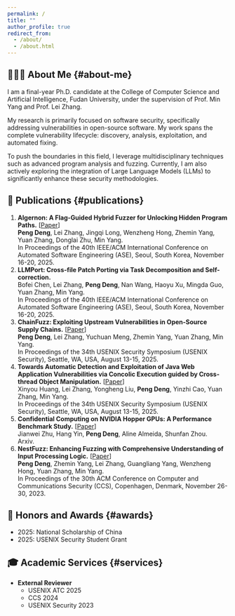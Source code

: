 ```yaml
---
permalink: /
title: ""
author_profile: true
redirect_from: 
  - /about/
  - /about.html
---
```


## 👨🏻‍🎓 About Me {#about-me}
I am a final-year Ph.D. candidate at the College of Computer Science and Artificial Intelligence, Fudan University, under the supervision of Prof. Min Yang and Prof. Lei Zhang.

My research is primarily focused on software security, specifically addressing vulnerabilities in open-source software. My work spans the complete vulnerability lifecycle: discovery, analysis, exploitation, and automated fixing.

To push the boundaries in this field, I leverage multidisciplinary techniques such as advanced program analysis and fuzzing. Currently, I am also actively exploring the integration of Large Language Models (LLMs) to significantly enhance these security methodologies.

## 📄 Publications {#publications}
1. <strong style="font-weight: bold;">Algernon: A Flag-Guided Hybrid Fuzzer for Unlocking Hidden Program Paths.</strong>  [<a href="/files/Algernon-ase25.pdf" target="_blank">Paper</a>]  
   <strong style="font-weight: bold;">Peng Deng</strong>, Lei Zhang, Jingqi Long, Wenzheng Hong, Zhemin Yang, Yuan Zhang, Donglai Zhu, Min Yang.  
   In Proceedings of the 40th IEEE/ACM International Conference on Automated Software Engineering (ASE), Seoul, South Korea, November 16-20, 2025.
2. <strong style="font-weight: bold;">LLMPort: Cross-file Patch Porting via Task Decomposition and Self-correction.</strong>  
   Bofei Chen, Lei Zhang, <strong style="font-weight: bold;">Peng Deng</strong>, Nan Wang, Haoyu Xu, Mingda Guo, Yuan Zhang, Min Yang.  
   In Proceedings of the 40th IEEE/ACM International Conference on Automated Software Engineering (ASE), Seoul, South Korea, November 16-20, 2025.
3. <strong style="font-weight: bold;">ChainFuzz: Exploiting Upstream Vulnerabilities in Open-Source Supply Chains.</strong> [<a href="/files/ChainFuzz-security25.pdf" target="_blank">Paper</a>]  
   <strong style="font-weight: bold;">Peng Deng</strong>, Lei Zhang, Yuchuan Meng, Zhemin Yang, Yuan Zhang, Min Yang.  
   In Proceedings of the 34th USENIX Security Symposium (USENIX Security), Seattle, WA, USA, August 13-15, 2025.  
4. <strong style="font-weight: bold;">Towards Automatic Detection and Exploitation of Java Web Application Vulnerabilities via Concolic Execution guided by Cross-thread Object Manipulation.</strong> [<a href="/files/JAEX-security25.pdf" target="_blank">Paper</a>]  
   Xinyou Huang, Lei Zhang, Yongheng Liu, <strong style="font-weight: bold;">Peng Deng</strong>, Yinzhi Cao, Yuan Zhang, Min Yang.  
   In Proceedings of the 34th USENIX Security Symposium (USENIX Security), Seattle, WA, USA, August 13-15, 2025.
5. <strong style="font-weight: bold;">Confidential Computing on NVIDIA Hopper GPUs: A Performance Benchmark Study.</strong> [<a href="/files/TEE-Study.pdf" target="_blank">Paper</a>]  
   Jianwei Zhu, Hang Yin, <strong style="font-weight: bold;">Peng Deng</strong>, Aline Almeida, Shunfan Zhou.  
   Arxiv.
6. <strong style="font-weight: bold;">NestFuzz: Enhancing Fuzzing with Comprehensive Understanding of Input Processing Logic.</strong> [<a href="/files/NestFuzz-ccs23.pdf" target="_blank">Paper</a>]   
   <strong style="font-weight: bold;">Peng Deng</strong>, Zhemin Yang, Lei Zhang, Guangliang Yang, Wenzheng Hong, Yuan Zhang, Min Yang.   
   In Proceedings of the 30th ACM Conference on Computer and Communications Security (CCS), Copenhagen, Denmark, November 26-30, 2023. 

## 🏅 Honors and Awards {#awards}
- 2025: National Scholarship of China
- 2025: USENIX Security Student Grant

## 🎓 Academic Services {#services}
- <strong style="font-weight: bold;">External Reviewer</strong>
  - USENIX ATC 2025
  - CCS 2024
  - USENIX Security 2023


